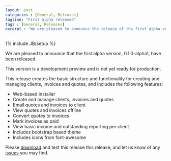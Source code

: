 ```yaml
---
layout: post
categories : [General, Releases]
tagline: "First alpha released"
tags : [General, Releases]
excerpt : "We are pleased to announce the release of the first alpha version"
---
```

{% include JB/setup %}

We are pleased to announce that the first alpha version, 0.1.0-alpha1, have been released.

This version is a development preview and is not yet ready for production.

This release creates the basic structure and functionality for creating and managing clients, invoices and quotes, and includes the following features:

* Web-based installer
* Create and manage clients, invoices and quotes
* Email quotes and invoices to client
* View quotes and invoices offline
* Convert quotes to invoices
* Mark invoices as paid
* View basic income and outstanding reporting per client
* Includes bootstrap based theme
* Includes icons from font-awesome

Please [download](https://github.com/CSBill/CSBill/releases/tag/0.1.0-alpha1) and test this release this release, and let us know of any [issues](https://github.com/CSBill/CSBill/issues) you may find.